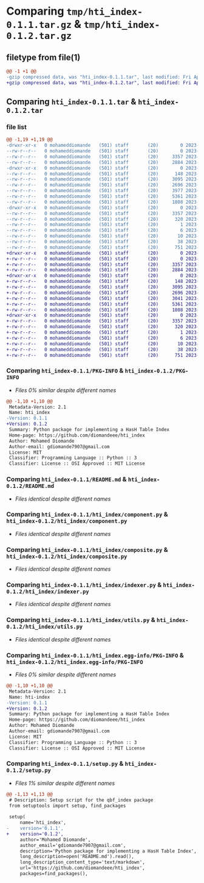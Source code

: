 # Comparing `tmp/hti_index-0.1.1.tar.gz` & `tmp/hti_index-0.1.2.tar.gz`

## filetype from file(1)

```diff
@@ -1 +1 @@
-gzip compressed data, was "hti_index-0.1.1.tar", last modified: Fri Apr 21 06:06:55 2023, max compression
+gzip compressed data, was "hti_index-0.1.2.tar", last modified: Fri Apr 21 06:31:59 2023, max compression
```

## Comparing `hti_index-0.1.1.tar` & `hti_index-0.1.2.tar`

### file list

```diff
@@ -1,19 +1,19 @@
-drwxr-xr-x   0 mohameddiomande   (501) staff       (20)        0 2023-04-21 06:06:55.318132 hti_index-0.1.1/
--rw-r--r--   0 mohameddiomande   (501) staff       (20)        0 2023-04-19 14:21:14.000000 hti_index-0.1.1/LICENSE
--rw-r--r--   0 mohameddiomande   (501) staff       (20)     3357 2023-04-21 06:06:55.317778 hti_index-0.1.1/PKG-INFO
--rw-r--r--   0 mohameddiomande   (501) staff       (20)     2884 2023-04-20 00:19:29.000000 hti_index-0.1.1/README.md
-drwxr-xr-x   0 mohameddiomande   (501) staff       (20)        0 2023-04-21 06:06:55.316453 hti_index-0.1.1/hti_index/
--rw-r--r--   0 mohameddiomande   (501) staff       (20)      148 2023-04-21 06:02:31.000000 hti_index-0.1.1/hti_index/__init__.py
--rw-r--r--   0 mohameddiomande   (501) staff       (20)     3095 2023-04-20 00:12:09.000000 hti_index-0.1.1/hti_index/component.py
--rw-r--r--   0 mohameddiomande   (501) staff       (20)     2696 2023-04-20 00:20:10.000000 hti_index-0.1.1/hti_index/composite.py
--rw-r--r--   0 mohameddiomande   (501) staff       (20)     3977 2023-04-21 06:06:46.000000 hti_index-0.1.1/hti_index/flowfreq.py
--rw-r--r--   0 mohameddiomande   (501) staff       (20)     5361 2023-04-21 05:32:49.000000 hti_index-0.1.1/hti_index/indexer.py
--rw-r--r--   0 mohameddiomande   (501) staff       (20)     1808 2023-04-21 06:02:13.000000 hti_index-0.1.1/hti_index/utils.py
-drwxr-xr-x   0 mohameddiomande   (501) staff       (20)        0 2023-04-21 06:06:55.317467 hti_index-0.1.1/hti_index.egg-info/
--rw-r--r--   0 mohameddiomande   (501) staff       (20)     3357 2023-04-21 06:06:55.000000 hti_index-0.1.1/hti_index.egg-info/PKG-INFO
--rw-r--r--   0 mohameddiomande   (501) staff       (20)      320 2023-04-21 06:06:55.000000 hti_index-0.1.1/hti_index.egg-info/SOURCES.txt
--rw-r--r--   0 mohameddiomande   (501) staff       (20)        1 2023-04-21 06:06:55.000000 hti_index-0.1.1/hti_index.egg-info/dependency_links.txt
--rw-r--r--   0 mohameddiomande   (501) staff       (20)        6 2023-04-21 06:06:55.000000 hti_index-0.1.1/hti_index.egg-info/requires.txt
--rw-r--r--   0 mohameddiomande   (501) staff       (20)       10 2023-04-21 06:06:55.000000 hti_index-0.1.1/hti_index.egg-info/top_level.txt
--rw-r--r--   0 mohameddiomande   (501) staff       (20)       38 2023-04-21 06:06:55.318202 hti_index-0.1.1/setup.cfg
--rw-r--r--   0 mohameddiomande   (501) staff       (20)      751 2023-04-21 06:06:01.000000 hti_index-0.1.1/setup.py
+drwxr-xr-x   0 mohameddiomande   (501) staff       (20)        0 2023-04-21 06:31:59.180386 hti_index-0.1.2/
+-rw-r--r--   0 mohameddiomande   (501) staff       (20)        0 2023-04-19 14:21:14.000000 hti_index-0.1.2/LICENSE
+-rw-r--r--   0 mohameddiomande   (501) staff       (20)     3357 2023-04-21 06:31:59.180080 hti_index-0.1.2/PKG-INFO
+-rw-r--r--   0 mohameddiomande   (501) staff       (20)     2884 2023-04-20 00:19:29.000000 hti_index-0.1.2/README.md
+drwxr-xr-x   0 mohameddiomande   (501) staff       (20)        0 2023-04-21 06:31:59.178804 hti_index-0.1.2/hti_index/
+-rw-r--r--   0 mohameddiomande   (501) staff       (20)      148 2023-04-21 06:22:58.000000 hti_index-0.1.2/hti_index/__init__.py
+-rw-r--r--   0 mohameddiomande   (501) staff       (20)     3095 2023-04-20 00:12:09.000000 hti_index-0.1.2/hti_index/component.py
+-rw-r--r--   0 mohameddiomande   (501) staff       (20)     2696 2023-04-20 00:20:10.000000 hti_index-0.1.2/hti_index/composite.py
+-rw-r--r--   0 mohameddiomande   (501) staff       (20)     3041 2023-04-21 06:31:46.000000 hti_index-0.1.2/hti_index/flowfreq.py
+-rw-r--r--   0 mohameddiomande   (501) staff       (20)     5361 2023-04-21 05:32:49.000000 hti_index-0.1.2/hti_index/indexer.py
+-rw-r--r--   0 mohameddiomande   (501) staff       (20)     1808 2023-04-21 06:02:13.000000 hti_index-0.1.2/hti_index/utils.py
+drwxr-xr-x   0 mohameddiomande   (501) staff       (20)        0 2023-04-21 06:31:59.179839 hti_index-0.1.2/hti_index.egg-info/
+-rw-r--r--   0 mohameddiomande   (501) staff       (20)     3357 2023-04-21 06:31:59.000000 hti_index-0.1.2/hti_index.egg-info/PKG-INFO
+-rw-r--r--   0 mohameddiomande   (501) staff       (20)      320 2023-04-21 06:31:59.000000 hti_index-0.1.2/hti_index.egg-info/SOURCES.txt
+-rw-r--r--   0 mohameddiomande   (501) staff       (20)        1 2023-04-21 06:31:59.000000 hti_index-0.1.2/hti_index.egg-info/dependency_links.txt
+-rw-r--r--   0 mohameddiomande   (501) staff       (20)        6 2023-04-21 06:31:59.000000 hti_index-0.1.2/hti_index.egg-info/requires.txt
+-rw-r--r--   0 mohameddiomande   (501) staff       (20)       10 2023-04-21 06:31:59.000000 hti_index-0.1.2/hti_index.egg-info/top_level.txt
+-rw-r--r--   0 mohameddiomande   (501) staff       (20)       38 2023-04-21 06:31:59.180450 hti_index-0.1.2/setup.cfg
+-rw-r--r--   0 mohameddiomande   (501) staff       (20)      751 2023-04-21 06:31:54.000000 hti_index-0.1.2/setup.py
```

### Comparing `hti_index-0.1.1/PKG-INFO` & `hti_index-0.1.2/PKG-INFO`

 * *Files 0% similar despite different names*

```diff
@@ -1,10 +1,10 @@
 Metadata-Version: 2.1
 Name: hti_index
-Version: 0.1.1
+Version: 0.1.2
 Summary: Python package for implementing a HasH Table Index
 Home-page: https://github.com/diomandeee/hti_index
 Author: Mohamed Diomande
 Author-email: gdiomande7907@gmail.com
 License: MIT
 Classifier: Programming Language :: Python :: 3
 Classifier: License :: OSI Approved :: MIT License
```

### Comparing `hti_index-0.1.1/README.md` & `hti_index-0.1.2/README.md`

 * *Files identical despite different names*

### Comparing `hti_index-0.1.1/hti_index/component.py` & `hti_index-0.1.2/hti_index/component.py`

 * *Files identical despite different names*

### Comparing `hti_index-0.1.1/hti_index/composite.py` & `hti_index-0.1.2/hti_index/composite.py`

 * *Files identical despite different names*

### Comparing `hti_index-0.1.1/hti_index/indexer.py` & `hti_index-0.1.2/hti_index/indexer.py`

 * *Files identical despite different names*

### Comparing `hti_index-0.1.1/hti_index/utils.py` & `hti_index-0.1.2/hti_index/utils.py`

 * *Files identical despite different names*

### Comparing `hti_index-0.1.1/hti_index.egg-info/PKG-INFO` & `hti_index-0.1.2/hti_index.egg-info/PKG-INFO`

 * *Files 0% similar despite different names*

```diff
@@ -1,10 +1,10 @@
 Metadata-Version: 2.1
 Name: hti-index
-Version: 0.1.1
+Version: 0.1.2
 Summary: Python package for implementing a HasH Table Index
 Home-page: https://github.com/diomandeee/hti_index
 Author: Mohamed Diomande
 Author-email: gdiomande7907@gmail.com
 License: MIT
 Classifier: Programming Language :: Python :: 3
 Classifier: License :: OSI Approved :: MIT License
```

### Comparing `hti_index-0.1.1/setup.py` & `hti_index-0.1.2/setup.py`

 * *Files 1% similar despite different names*

```diff
@@ -1,13 +1,13 @@
 # Description: Setup script for the qbf_index package
 from setuptools import setup, find_packages
 
 setup(
     name='hti_index',
-    version='0.1.1',
+    version='0.1.2',
     author='Mohamed Diomande',
     author_email='gdiomande7907@gmail.com',
     description='Python package for implementing a HasH Table Index', 
     long_description=open('README.md').read(),
     long_description_content_type='text/markdown',
     url='https://github.com/diomandeee/hti_index',
     packages=find_packages(),
```

